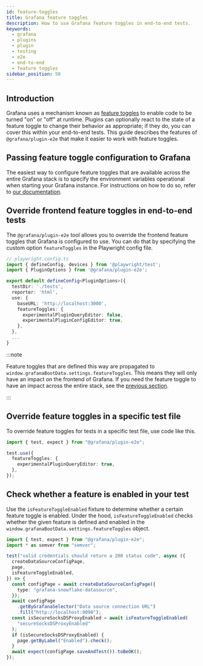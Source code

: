 ```yaml
---
id: feature-toggles
title: Grafana feature toggles
description: How to use Grafana feature toggles in end-to-end tests.
keywords:
  - grafana
  - plugins
  - plugin
  - testing
  - e2e
  - end-to-end
  - feature toggles
sidebar_position: 50
---
```


## Introduction

Grafana uses a mechanism known as [feature toggles](https://grafana.com/docs/grafana/latest/setup-grafana/configure-grafana/feature-toggles/) to enable code to be turned "on" or "off" at runtime. Plugins can optionally react to the state of a feature toggle to change their behavior as appropriate; if they do, you can cover this within your end-to-end tests. This guide describes the features of `@grafana/plugin-e2e` that make it easier to work with feature toggles.

## Passing feature toggle configuration to Grafana

The easiest way to configure feature toggles that are available across the entire Grafana stack is to specify the environment variables operational when starting your Grafana instance. For instructions on how to do so, refer to [our documentation](https://grafana.com/docs/grafana/latest/setup-grafana/configure-grafana/#override-configuration-with-environment-variables).

## Override frontend feature toggles in end-to-end tests

The `@grafana/plugin-e2e` tool allows you to override the frontend feature toggles that Grafana is configured to use. You can do that by specifying the custom option `featureToggles` in the Playwright config file.

```typescript
// playwright.config.ts
import { defineConfig, devices } from '@playwright/test';
import { PluginOptions } from '@grafana/plugin-e2e';

export default defineConfig<PluginOptions>({
  testDir: './tests',
  reporter: 'html',
  use: {
    baseURL: 'http://localhost:3000',
    featureToggles: {
      experimentalPluginQueryEditor: false,
      experimentalPluginConfigEditor: true,
    },
  },
  ...
}
```

:::note

Feature toggles that are defined this way are propagated to `window.grafanaBootData.settings.featureToggles`. This means they will only have an impact on the frontend of Grafana. If you need the feature toggle to have an impact across the entire stack, see the [previous section](#passing-feature-toggle-configuration-to-grafana).

:::

## Override feature toggles in a specific test file

To override feature toggles for tests in a specific test file, use code like this.

```typescript
import { test, expect } from "@grafana/plugin-e2e";

test.use({
  featureToggles: {
    experimentalPluginQueryEditor: true,
  },
});
```

## Check whether a feature is enabled in your test

Use the `isFeatureToggleEnabled` fixture to determine whether a certain feature toggle is enabled. Under the hood, `isFeatureToggleEnabled` checks whether the given feature is defined and enabled in the `window.grafanaBootData.settings.featureToggles` object.

```typescript
import { test, expect } from "@grafana/plugin-e2e";
import * as semver from "semver";

test("valid credentials should return a 200 status code", async ({
  createDataSourceConfigPage,
  page,
  isFeatureToggleEnabled,
}) => {
  const configPage = await createDataSourceConfigPage({
    type: "grafana-snowflake-datasource",
  });
  await configPage
    .getByGrafanaSelector("Data source connection URL")
    .fill("http://localhost:9090");
  const isSecureSocksDSProxyEnabled = await isFeatureToggleEnabled(
    "secureSocksDSProxyEnabled"
  );
  if (isSecureSocksDSProxyEnabled) {
    page.getByLabel("Enabled").check();
  }
  await expect(configPage.saveAndTest()).toBeOK();
});
```
